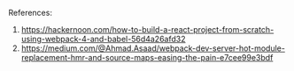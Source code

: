 References:

1. https://hackernoon.com/how-to-build-a-react-project-from-scratch-using-webpack-4-and-babel-56d4a26afd32
2. https://medium.com/@Ahmad.Asaad/webpack-dev-server-hot-module-replacement-hmr-and-source-maps-easing-the-pain-e7cee99e3bdf
